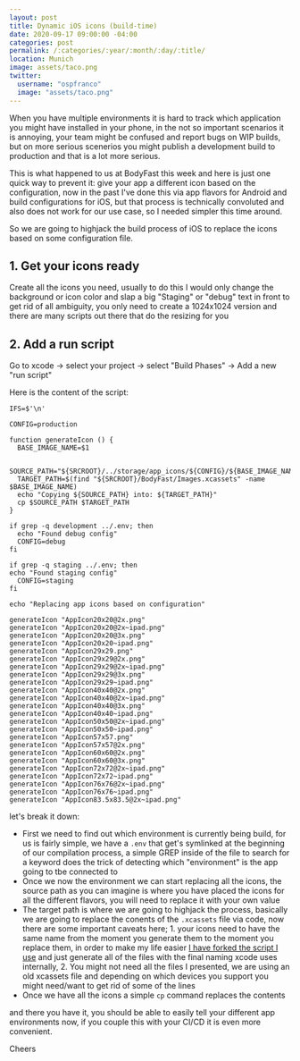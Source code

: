 ```yaml
---
layout: post
title: Dynamic iOS icons (build-time)
date: 2020-09-17 09:00:00 -04:00
categories: post
permalink: /:categories/:year/:month/:day/:title/
location: Munich
image: assets/taco.png
twitter:
  username: "ospfranco"
  image: "assets/taco.png"
---
```


When you have multiple environments it is hard to track which application you might have installed in your phone, in the not so important scenarios it is annoying, your team might be confused and report bugs on WIP builds, but on more serious scenerios you might publish a development build to production and that is a lot more serious.

This is what happened to us at BodyFast this week and here is just one quick way to prevent it: give your app a different icon based on the configuration, now in the past I've done this via app flavors for Android and build configurations for iOS, but that process is technically convoluted and also does not work for our use case, so I needed simpler this time around.

So we are going to highjack the build process of iOS to replace the icons based on some configuration file.

## 1. Get your icons ready

Create all the icons you need, usually to do this I would only change the background or icon color and slap a big "Staging" or "debug" text in front to get rid of all ambiguity, you only need to create a 1024x1024 version and there are many scripts out there that do the resizing for you

## 2. Add a run script

Go to xcode -> select your project -> select "Build Phases" -> Add a new "run script"

Here is the content of the script:

```
IFS=$'\n'

CONFIG=production

function generateIcon () {
  BASE_IMAGE_NAME=$1
  
  SOURCE_PATH="${SRCROOT}/../storage/app_icons/${CONFIG}/${BASE_IMAGE_NAME}"
  TARGET_PATH=$(find "${SRCROOT}/BodyFast/Images.xcassets" -name $BASE_IMAGE_NAME)
  echo "Copying ${SOURCE_PATH} into: ${TARGET_PATH}"
  cp $SOURCE_PATH $TARGET_PATH
}

if grep -q development ../.env; then
  echo "Found debug config"
  CONFIG=debug
fi

if grep -q staging ../.env; then
echo "Found staging config"
  CONFIG=staging
fi

echo "Replacing app icons based on configuration"

generateIcon "AppIcon20x20@2x.png"
generateIcon "AppIcon20x20@2x~ipad.png"
generateIcon "AppIcon20x20@3x.png"
generateIcon "AppIcon20x20~ipad.png"
generateIcon "AppIcon29x29.png"
generateIcon "AppIcon29x29@2x.png"
generateIcon "AppIcon29x29@2x~ipad.png"
generateIcon "AppIcon29x29@3x.png"
generateIcon "AppIcon29x29~ipad.png"
generateIcon "AppIcon40x40@2x.png"
generateIcon "AppIcon40x40@2x~ipad.png"
generateIcon "AppIcon40x40@3x.png"
generateIcon "AppIcon40x40~ipad.png"
generateIcon "AppIcon50x50@2x~ipad.png"
generateIcon "AppIcon50x50~ipad.png"
generateIcon "AppIcon57x57.png"
generateIcon "AppIcon57x57@2x.png"
generateIcon "AppIcon60x60@2x.png"
generateIcon "AppIcon60x60@3x.png"
generateIcon "AppIcon72x72@2x~ipad.png"
generateIcon "AppIcon72x72~ipad.png"
generateIcon "AppIcon76x76@2x~ipad.png"
generateIcon "AppIcon76x76~ipad.png"
generateIcon "AppIcon83.5x83.5@2x~ipad.png"
```

let's break it down:
- First we need to find out which environment is currently being build, for us is fairly simple, we have a `.env` that get's symlinked at the beginning of our compilation process, a simple GREP inside of the file to search for a keyword does the trick of detecting which "environment" is the app going to tbe connected to
- Once we now the environment we can start replacing all the icons, the source path as you can imagine is where you have placed the icons for all the different flavors, you will need to replace it with your own value
- The target path is where we are going to highjack the process, basically we are going to replace the conents of the `.xcassets` file via code, now there are some important caveats here; 1. your icons need to have the same name from the moment you generate them to the moment you replace them, in order to make my life easier [I have forked the script I use](https://github.com/ospfranco/ios-icon-generator) and just generate all of the files with the final naming xcode uses internally, 2. You might not need all the files I presented, we are using an old xcassets file and depending on which devices you support you might need/want to get rid of some of the lines
- Once we have all the icons a simple `cp` command replaces the contents

and there you have it, you should be able to easily tell your different app environments now, if you couple this with your CI/CD it is even more convenient.

Cheers